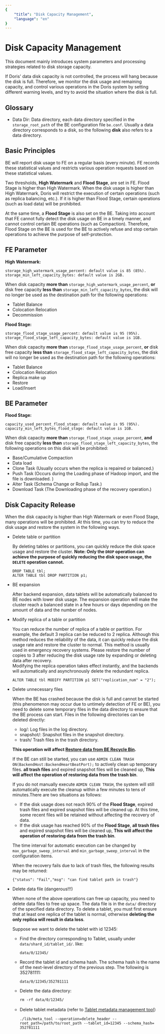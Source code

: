 ```yaml
---
{
    "title": "Disk Capacity Management",
    "language": "en"
}
---
```


<!-- 
Licensed to the Apache Software Foundation (ASF) under one
or more contributor license agreements.  See the NOTICE file
distributed with this work for additional information
regarding copyright ownership.  The ASF licenses this file
to you under the Apache License, Version 2.0 (the
"License"); you may not use this file except in compliance
with the License.  You may obtain a copy of the License at

  http://www.apache.org/licenses/LICENSE-2.0

Unless required by applicable law or agreed to in writing,
software distributed under the License is distributed on an
"AS IS" BASIS, WITHOUT WARRANTIES OR CONDITIONS OF ANY
KIND, either express or implied.  See the License for the
specific language governing permissions and limitations
under the License.
-->

# Disk Capacity Management

This document mainly introduces system parameters and processing strategies related to disk storage capacity. 

If Doris' data disk capacity is not controlled, the process will hang because the disk is full. Therefore, we monitor the disk usage and remaining capacity, and control various operations in the Doris system by setting different warning levels, and try to avoid the situation where the disk is full. 

## Glossary

* Data Dir: Data directory, each data directory specified in the `storage_root_path` of the BE configuration file `be.conf`. Usually a data directory corresponds to a disk, so the following **disk** also refers to a data directory. 

## Basic Principles

BE will report disk usage to FE on a regular basis (every minute). FE records these statistical values and restricts various operation requests based on these statistical values. 

Two thresholds, **High Watermark** and **Flood Stage**, are set in FE. Flood Stage is higher than High Watermark. When the disk usage is higher than High Watermark, Doris will restrict the execution of certain operations (such as replica balancing, etc.). If it is higher than Flood Stage, certain operations (such as load data) will be prohibited. 

At the same time, a **Flood Stage** is also set on the BE. Taking into account that FE cannot fully detect the disk usage on BE in a timely manner, and cannot control certain BE operations (such as Compaction). Therefore, Flood Stage on the BE is used for the BE to actively refuse and stop certain operations to achieve the purpose of self-protection. 

## FE Parameter

**High Watermark:**

```
storage_high_watermark_usage_percent: default value is 85 (85%).
storage_min_left_capacity_bytes: default value is 2GB.
```

When disk capacity **more than** `storage_high_watermark_usage_percent`, **or** disk free capacity **less than** `storage_min_left_capacity_bytes`, the disk will no longer be used as the destination path for the following operations:

* Tablet Balance
* Colocation Relocation
* Decommission

**Flood Stage:**

```
storage_flood_stage_usage_percent: default value is 95 (95%).
storage_flood_stage_left_capacity_bytes: default value is 1GB.
```

When disk capacity **more than** `storage_flood_stage_usage_percent`, **or** disk free capacity **less than** `storage_flood_stage_left_capacity_bytes`, the disk will no longer be used as the destination path for the following operations:
    
* Tablet Balance
* Colocation Relocation
* Replica make up
* Restore
* Load/Insert

## BE Parameter

**Flood Stage:**

```
capacity_used_percent_flood_stage: default value is 95 (95%).
capacity_min_left_bytes_flood_stage: default value is 1GB.
```

When disk capacity **more than** `storage_flood_stage_usage_percent`, **and** disk free capacity **less than** `storage_flood_stage_left_capacity_bytes`, the following operations on this disk will be prohibited:

* Base/Cumulative Compaction
* Data load
* Clone Task (Usually occurs when the replica is repaired or balanced.)
* Push Task (Occurs during the Loading phase of Hadoop import, and the file is downloaded. )
* Alter Task (Schema Change or Rollup Task.)
* Download Task (The Downloading phase of the recovery operation.)
    
## Disk Capacity Release

When the disk capacity is higher than High Watermark or even Flood Stage, many operations will be prohibited. At this time, you can try to reduce the disk usage and restore the system in the following ways. 

* Delete table or partition 

    By deleting tables or partitions, you can quickly reduce the disk space usage and restore the cluster. 
    **Note: Only the `DROP` operation can achieve the purpose of quickly reducing the disk space usage, the `DELETE` operation cannot.**

    ```
    DROP TABLE tbl;
    ALTER TABLE tbl DROP PARTITION p1;
    ```
    
* BE expansion

    After backend expansion, data tablets will be automatically balanced to BE nodes with lower disk usage. The expansion operation will make the cluster reach a balanced state in a few hours or days depending on the amount of data and the number of nodes. 
    
* Modify replica of a table or partition 

    You can reduce the number of replica of a table or partition. For example, the default 3 replica can be reduced to 2 replica. Although this method reduces the reliability of the data, it can quickly reduce the disk usage rate and restore the cluster to normal.
    This method is usually used in emergency recovery systems. Please restore the number of copies to 3 after reducing the disk usage rate by expanding or deleting data after recovery.  
    Modifying the replica operation takes effect instantly, and the backends will automatically and asynchronously delete the redundant replica. 
    
    ```
    ALTER TABLE tbl MODIFY PARTITION p1 SET("replication_num" = "2");
    ```
    
* Delete unnecessary files 

    When the BE has crashed because the disk is full and cannot be started (this phenomenon may occur due to untimely detection of FE or BE), you need to delete some temporary files in the data directory to ensure that the BE process can start.
    Files in the following directories can be deleted directly: 

    * log/: Log files in the log directory. 
    * snapshot/: Snapshot files in the snapshot directory. 
    * trash/ Trash files in the trash directory. 

    **This operation will affect [Restore data from BE Recycle Bin](./tablet-restore-tool.md).**

    If the BE can still be started, you can use `ADMIN CLEAN TRASH ON(BackendHost:BackendHeartBeatPort);` to actively clean up temporary files. **all trash files** and expired snapshot files will be cleaned up, **This will affect the operation of restoring data from the trash bin**.


    If you do not manually execute `ADMIN CLEAN TRASH`, the system will still automatically execute the cleanup within a few minutes to tens of minutes.There are two situations as follows: 
    * If the disk usage does not reach 90% of the **Flood Stage**, expired trash files and expired snapshot files will be cleaned up. At this time, some recent files will be retained without affecting the recovery of data. 
    * If the disk usage has reached 90% of the **Flood Stage**, **all trash files** and expired snapshot files will be cleaned up, **This will affect the operation of restoring data from the trash bin**.

    The time interval for automatic execution can be changed by `max_garbage_sweep_interval` and `min_garbage_sweep_interval` in the configuration items. 

    When the recovery fails due to lack of trash files, the following results may be returned: 

    ```
    {"status": "Fail","msg": "can find tablet path in trash"}
    ```

* Delete data file (dangerous!!!)

    When none of the above operations can free up capacity, you need to delete data files to free up space. The data file is in the `data/` directory of the specified data directory. To delete a tablet, you must first ensure that at least one replica of the tablet is normal, otherwise **deleting the only replica will result in data loss**. 
    
    Suppose we want to delete the tablet with id 12345: 
    
    * Find the directory corresponding to Tablet, usually under `data/shard_id/tablet_id/`. like: 

        ```data/0/12345/```
        
    * Record the tablet id and schema hash. The schema hash is the name of the next-level directory of the previous step. The following is 352781111: 

        ```data/0/12345/352781111```

    * Delete the data directory: 

        ```rm -rf data/0/12345/```

    * Delete tablet metadata (refer to [Tablet metadata management tool](../trouble-shooting/tablet-meta-tool.md)）

        ```./lib/meta_tool --operation=delete_header --root_path=/path/to/root_path --tablet_id=12345 --schema_hash= 352781111```
